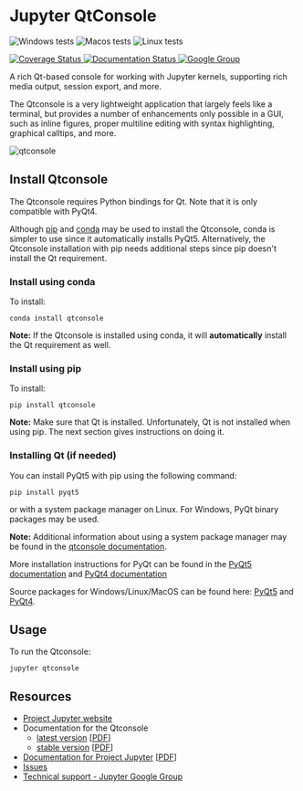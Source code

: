 # Jupyter QtConsole


![Windows tests](https://github.com/jupyter/qtconsole/workflows/Windows%20tests/badge.svg)
![Macos tests](https://github.com/jupyter/qtconsole/workflows/Macos%20tests/badge.svg)
![Linux tests](https://github.com/jupyter/qtconsole/workflows/Linux%20tests/badge.svg)

[
![Coverage Status](https://coveralls.io/repos/github/jupyter/qtconsole/badge.svg?branch=master)
](https://coveralls.io/github/jupyter/qtconsole?branch=master)
[
![Documentation Status](https://readthedocs.org/projects/qtconsole/badge/?version=stable)
](https://qtconsole.readthedocs.io/en/stable/)
[
![Google Group](https://img.shields.io/badge/-Google%20Group-lightgrey.svg)
](https://groups.google.com/forum/#!forum/jupyter)

A rich Qt-based console for working with Jupyter kernels,
supporting rich media output, session export, and more.

The Qtconsole is a very lightweight application that largely feels like a terminal, but
provides a number of enhancements only possible in a GUI, such as inline
figures, proper multiline editing with syntax highlighting, graphical calltips,
and more.


![qtconsole](https://raw.githubusercontent.com/jupyter/qtconsole/master/docs/source/_images/qtconsole.png)


## Install Qtconsole
The Qtconsole requires Python bindings for Qt. Note that it is only compatible with PyQt4.

Although [pip](https://pypi.python.org/pypi/pip) and
[conda](http://conda.pydata.org/docs) may be used to install the Qtconsole, conda
is simpler to use since it automatically installs PyQt5. Alternatively,
the Qtconsole installation with pip needs additional steps since pip doesn't install
the Qt requirement.

### Install using conda
To install:

    conda install qtconsole

**Note:** If the Qtconsole is installed using conda, it will **automatically**
install the Qt requirement as well.

### Install using pip
To install:

    pip install qtconsole

**Note:** Make sure that Qt is installed. Unfortunately, Qt is not
installed when using pip. The next section gives instructions on doing it.

### Installing Qt (if needed)
You can install PyQt5 with pip using the following command:

    pip install pyqt5

or with a system package manager on Linux. For Windows, PyQt binary packages may be
used.

**Note:** Additional information about using a system package manager may be
found in the [qtconsole documentation](https://qtconsole.readthedocs.io).

More installation instructions for PyQt can be found in the [PyQt5 documentation](http://pyqt.sourceforge.net/Docs/PyQt5/installation.html) and [PyQt4 documentation](http://pyqt.sourceforge.net/Docs/PyQt4/installation.html)

Source packages for Windows/Linux/MacOS can be found here: [PyQt5](https://www.riverbankcomputing.com/software/pyqt/download5) and [PyQt4](https://riverbankcomputing.com/software/pyqt/download).


## Usage
To run the Qtconsole:

    jupyter qtconsole

## Resources
- [Project Jupyter website](https://jupyter.org)
- Documentation for the Qtconsole
  * [latest version](https://qtconsole.readthedocs.io/en/latest/) [[PDF](https://media.readthedocs.org/pdf/qtconsole/latest/qtconsole.pdf)]
  * [stable version](https://qtconsole.readthedocs.io/en/stable/) [[PDF](https://media.readthedocs.org/pdf/qtconsole/stable/qtconsole.pdf)]
- [Documentation for Project Jupyter](https://jupyter.readthedocs.io/en/latest/index.html) [[PDF](https://media.readthedocs.org/pdf/jupyter/latest/jupyter.pdf)]
- [Issues](https://github.com/jupyter/qtconsole/issues)
- [Technical support - Jupyter Google Group](https://groups.google.com/forum/#!forum/jupyter)